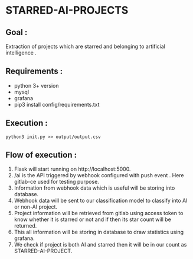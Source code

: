 # STARRED-AI-PROJECTS
## Goal :
Extraction of projects which are starred and belonging to artificial intelligence .
## Requirements :
- python 3+ version
- mysql
- grafana
- pip3 install config/requirements.txt
## Execution : 
    python3 init.py >> output/output.csv
## Flow of execution :
1. Flask will start running on http://localhost:5000.
2. /ai is the API triggered by webhook configured with push event . Here gitlab-ce used for testing purpose.
3. Information from webhook data which is useful will be storing into database.
4. Webhook data will be sent to our classification model to classify into AI or non-AI project.
5. Project information will be retrieved from gitlab using access token to know whether it is starred or not and if then its star count will be returned.
6. This all information will be storing in database to draw statistics using grafana.
7. We check if project is both AI and starred then it will be in our count as STARRED-AI-PROJECT.









